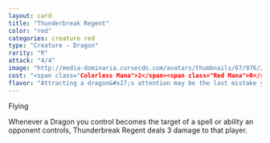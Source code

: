 ```yaml
---
layout: card
title: "Thunderbreak Regent"
color: "red"
categories: creature red
type: "Creature - Dragon"
rarity: "R"
attack: "4/4"
image: "http://media-dominaria.cursecdn.com/avatars/thumbnails/67/976/200/283/635610740866938677.png"
cost: "<span class="Colorless Mana">2</span><span class="Red Mana">R</span><span class="Red Mana">R</span>"
flavor: "Attracting a dragon&#x27;s attention may be the last mistake you make."
---
```


Flying

Whenever a Dragon you control becomes the target of a spell or ability an opponent controls, Thunderbreak Regent deals 3 damage to that player.
